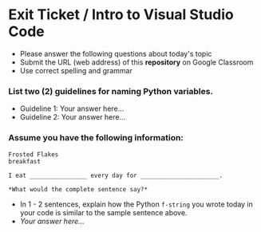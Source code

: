 
# Exit Ticket / Intro to Visual Studio Code

- Please answer the following questions about today's topic
- Submit the URL (web address) of this **repository** on Google Classroom
- Use correct spelling and grammar

### List two (2) guidelines for naming Python variables.  
- Guideline 1: Your answer here...
- Guideline 2: Your answer here...


### Assume you have the following information:
```
Frosted Flakes
breakfast

I eat ________________ every day for ______________________.

*What would the complete sentence say?*
```
- In 1 - 2 sentences, explain how the Python `f-string` you wrote today in your code is similar to the sample sentence above.
- *Your answer here...*


